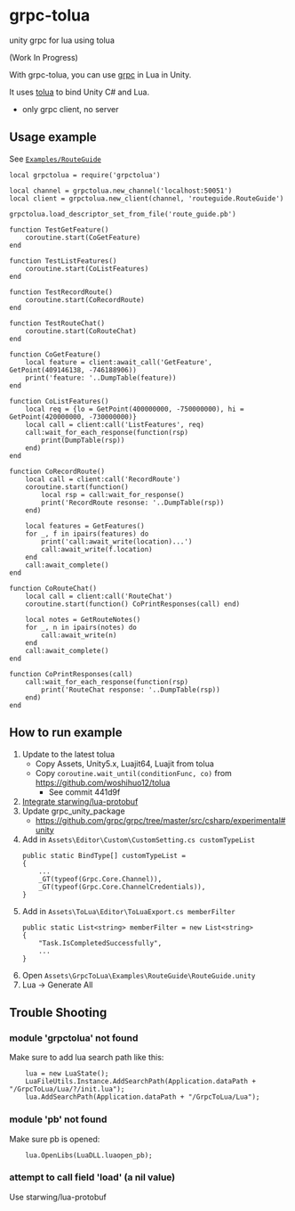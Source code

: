 # grpc-tolua

unity grpc for lua using tolua

(Work In Progress)

With grpc-tolua, you can use [grpc](https://github.com/grpc/grpc) in Lua in Unity.

It uses [tolua](https://github.com/topameng/tolua) to bind Unity C# and Lua.

* only grpc client, no server

## Usage example

See [`Examples/RouteGuide`](Assets/GrpcToLua/Examples/RouteGuide)

```
local grpctolua = require('grpctolua')

local channel = grpctolua.new_channel('localhost:50051')
local client = grpctolua.new_client(channel, 'routeguide.RouteGuide')

grpctolua.load_descriptor_set_from_file('route_guide.pb')

function TestGetFeature()
    coroutine.start(CoGetFeature)
end

function TestListFeatures()
    coroutine.start(CoListFeatures)
end

function TestRecordRoute()
    coroutine.start(CoRecordRoute)
end

function TestRouteChat()
    coroutine.start(CoRouteChat)
end

function CoGetFeature()
    local feature = client:await_call('GetFeature', GetPoint(409146138, -746188906))
    print('feature: '..DumpTable(feature))
end

function CoListFeatures()
    local req = {lo = GetPoint(400000000, -750000000), hi = GetPoint(420000000, -730000000)}
    local call = client:call('ListFeatures', req)
    call:wait_for_each_response(function(rsp)
        print(DumpTable(rsp))
    end)
end

function CoRecordRoute()
    local call = client:call('RecordRoute')
    coroutine.start(function()
        local rsp = call:wait_for_response()
        print('RecordRoute resonse: '..DumpTable(rsp))
    end)
    
    local features = GetFeatures()
    for _, f in ipairs(features) do
        print('call:await_write(location)...')
        call:await_write(f.location)
    end
    call:await_complete()
end

function CoRouteChat()
    local call = client:call('RouteChat')
    coroutine.start(function() CoPrintResponses(call) end)
    
    local notes = GetRouteNotes()
    for _, n in ipairs(notes) do
        call:await_write(n)
    end
    call:await_complete()
end

function CoPrintResponses(call)
    call:wait_for_each_response(function(rsp)
        print('RouteChat response: '..DumpTable(rsp))
    end)
end
```

## How to run example

1. Update to the latest tolua
	* Copy Assets, Unity5.x, Luajit64, Luajit from tolua
	* Copy `coroutine.wait_until(conditionFunc, co)` from https://github.com/woshihuo12/tolua
		+ See commit 441d9f
1. [Integrate starwing/lua-protobuf](http://changxianjie.gitee.io/unitypartner/2019/10/01/tolua%E4%B8%AD%E4%BD%BF%E7%94%A8protobuf3%E2%80%94%E9%9B%86%E6%88%90lua-protobuf/)
1. Update grpc_unity_package
	* https://github.com/grpc/grpc/tree/master/src/csharp/experimental#unity
1. Add in `Assets\Editor\Custom\CustomSetting.cs customTypeList`
	```
	public static BindType[] customTypeList =
	{
		...
		_GT(typeof(Grpc.Core.Channel)),
		_GT(typeof(Grpc.Core.ChannelCredentials)),
	}
	```
1. Add in `Assets\ToLua\Editor\ToLuaExport.cs memberFilter`
	```
    public static List<string> memberFilter = new List<string>
    {
        "Task.IsCompletedSuccessfully",
        ...
	}
	```
1. Open `Assets\GrpcToLua\Examples\RouteGuide\RouteGuide.unity`
1. Lua -> Generate All

## Trouble Shooting

### module 'grpctolua' not found
Make sure to add lua search path like this:
```
    lua = new LuaState();
    LuaFileUtils.Instance.AddSearchPath(Application.dataPath + "/GrpcToLua/Lua/?/init.lua");
    lua.AddSearchPath(Application.dataPath + "/GrpcToLua/Lua");
```

### module 'pb' not found
Make sure pb is opened:
```
    lua.OpenLibs(LuaDLL.luaopen_pb);
```

### attempt to call field 'load' (a nil value)
Use starwing/lua-protobuf

